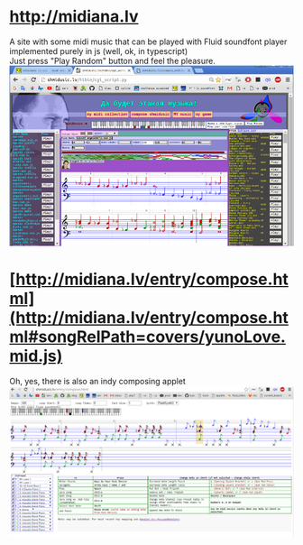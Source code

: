 # http://midiana.lv
A site with some midi music that can be played with Fluid soundfont player implemented purely in js (well, ok, in typescript)<br/>
Just press "Play Random" button and feel the pleasure.<br/>
![alt tag](/screenshot.png)

# [http://midiana.lv/entry/compose.html](http://midiana.lv/entry/compose.html#songRelPath=covers/yunoLove.mid.js)
Oh, yes, there is also an indy composing applet
![alt tag](/screenshot_compose.png)

